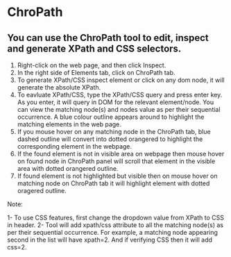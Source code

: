 # ChroPath

## You can use the ChroPath tool to edit, inspect and generate XPath and CSS selectors.

1. Right-click on the web page, and then click Inspect.
2. In the right side of Elements tab, click on ChroPath tab.
3. To generate XPath/CSS inspect element or click on any dom node, it will generate the absolute XPath.
4. To eavluate XPath/CSS, type the XPath/CSS query and press enter key.
	As you enter, it will query in DOM for the relevant element/node. You can view the matching node(s) and nodes value as per their sequential occurrence. A blue colour outline appears around to highlight the matching elements in the web page.
5. If you mouse hover on any matching node in the ChroPath tab, blue dashed outline will convert into dotted orangered to highlight the corresponding element in the webpage.
6. If the found element is not in visible area on webpage then mouse hover on found node in ChroPath panel will scroll that element in the visible area with dotted orangered outline.
7. If found element is not highlighted but visible then on mouse hover on matching node on ChroPath tab it will highlight element with dotted oragered outline.

Note: 

1- To use CSS features, first change the dropdown value from XPath to CSS in header.
2- Tool will add xpath/css attribute to all the matching node(s) as per their sequential occurrence. For example, a matching node appearing second in the list will have xpath=2. And if verifying CSS then it will add css=2.